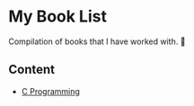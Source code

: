 # My Book List

Compilation of books that I have worked with. 🥕

## Content


- [C Programming](C-Programming.pdf)
